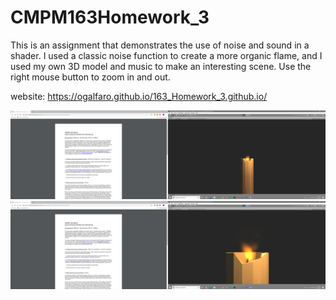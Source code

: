 # CMPM163Homework_3

This is an assignment that demonstrates the use of noise and sound in a shader. I used a classic noise function to create a more organic flame, and I used my own 3D model and music to make an interesting scene. Use the right mouse button to zoom in and out. 

website: https://ogalfaro.github.io/163_Homework_3.github.io/

![](Screenshot%20(4).png)
![](Screenshot%20(5).png)
